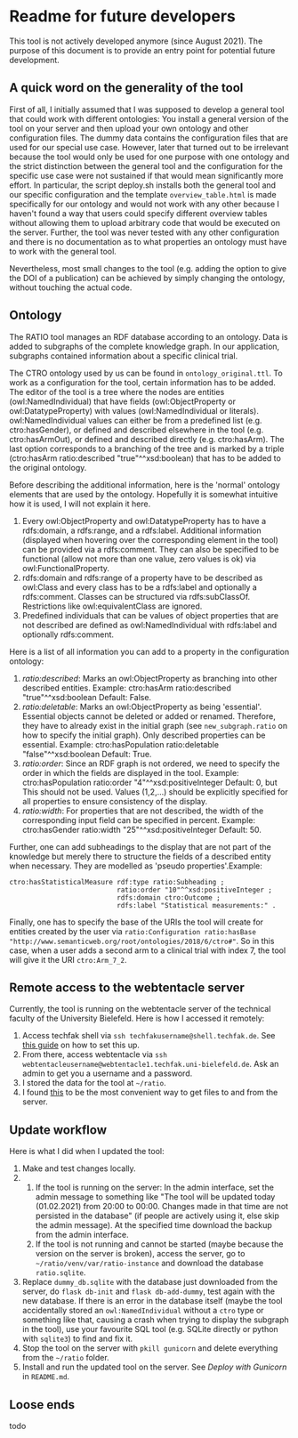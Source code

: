 Readme for future developers
======
This tool is not actively developed anymore (since August 2021). The purpose of this document is to provide an entry point for potential future development.

A quick word on the generality of the tool
-------
First of all, I initially assumed that I was supposed to develop a general tool that could work with different ontologies: You install a general version of the tool on your server
and then upload your own ontology and other configuration files. The dummy data contains the configuration files that are used for our special use case.
However, later that turned out to be irrelevant because the tool would only be used for one purpose with one ontology and the strict distinction between the general tool and the
configuration for the specific use case were not sustained if that would mean significantly more effort.
In particular, the script deploy.sh installs both the general tool and our specific configuration and the template `overview_table.html` is made specifically for our ontology and would not work
with any other because I haven't found a way that users could specify different overview tables without allowing them to upload arbitrary code that would be executed on the server.
Further, the tool was never tested with any other configuration and there is no documentation as to what properties an ontology must have to work with the general tool.

Nevertheless, most small changes to the tool (e.g. adding the option to give the DOI of a publication) can be achieved by simply changing the ontology, without touching the actual code.

Ontology
------
The RATIO tool manages an RDF database according to an ontology. Data is added to subgraphs of the complete knowledge graph. In our application, subgraphs contained information about a 
specific clinical trial.

The CTRO ontology used by us can be found in `ontology_original.ttl`. To work as a configuration for the tool, certain
information has to be added. The editor of the tool is a tree where the nodes are entities (owl:NamedIndividual) that have fields (owl:ObjectProperty or owl:DatatypeProperty) 
with values (owl:NamedIndividual or literals). owl:NamedIndividual values can either be from a predefined list (e.g. ctro:hasGender), 
or defined and described elsewhere in the tool (e.g. ctro:hasArmOut), or defined and described directly (e.g. ctro:hasArm).
The last option corresponds to a branching of the tree and is marked by a triple (ctro:hasArm ratio:described "true"^^xsd:boolean) that has to be added to the original ontology.

Before describing the additional information, here is the 'normal' ontology elements that are used by the ontology. Hopefully it is somewhat intuitive how it is used, I will not explain it here.
1. Every owl:ObjectProperty and owl:DatatypeProperty has to have a rdfs:domain, a rdfs:range, and a rdfs:label.
   Additional information (displayed when hovering over the corresponding element in the tool) can be provided via a rdfs:comment.
   They can also be specified to be functional (allow not more than one value, zero values is ok) via owl:FunctionalProperty.
2. rdfs:domain and rdfs:range of a property have to be described as owl:Class and every class has to be a rdfs:label and optionally a rdfs:comment.
   Classes can be structured via rdfs:subClassOf.
   Restrictions like owl:equivalentClass are ignored.
3. Predefined individuals that can be values of object properties that are not described are defined as owl:NamedIndividual with rdfs:label and optionally rdfs:comment.

Here is a list of all information you can add to a property in the configuration ontology:
1. _ratio:described_: 
   Marks an owl:ObjectProperty as branching into other described entities. 
   Example: ctro:hasArm ratio:described "true"^^xsd:boolean
   Default: False.
2. _ratio:deletable_: 
   Marks an owl:ObjectProperty as being 'essential'. Essential objects cannot be deleted or added or renamed. Therefore, they have to already exist in the initial graph 
   (see `new_subgraph.ratio` on how to specify the initial graph). Only described properties can be essential. 
   Example: ctro:hasPopulation ratio:deletable "false"^^xsd:boolean 
   Default: True.
3. _ratio:order_: 
   Since an RDF graph is not ordered, we need to specify the order in which the fields are displayed in the tool. 
   Example: ctro:hasPopulation ratio:order "4"^^xsd:positiveInteger
   Default: 0, but This should not be used. Values (1,2,...) should be explicitly specified for all properties to ensure consistency of the display.
4. _ratio:width_:
   For properties that are not described, the width of the corresponding input field can be specified in percent.
   Example: ctro:hasGender ratio:width "25"^^xsd:positiveInteger
   Default: 50.

Further, one can add subheadings to the display that are not part of the knowledge but merely there to structure the fields of a described entity when necessary. 
They are modelled as 'pseudo properties'.Example:
```
ctro:hasStatisticalMeasure rdf:type ratio:Subheading ;
                           ratio:order "10"^^xsd:positiveInteger ;
                           rdfs:domain ctro:Outcome ;
                           rdfs:label "Statistical measurements:" .
```

Finally, one has to specify the base of the URIs the tool will create for entities created by the user via `ratio:Configuration ratio:hasBase "http://www.semanticweb.org/root/ontologies/2018/6/ctro#"`.
So in this case, when a user adds a second arm to a clinical trial with index 7, the tool will give it the URI `ctro:Arm_7_2`.



Remote access to the webtentacle server
------
Currently, the tool is running on the webtentacle server of the technical faculty of the University Bielefeld. Here is how I accessed it remotely:
1. Access techfak shell via `ssh techfakusername@shell.techfak.de`. See [this guide](https://techfak.net/dienste/remote/shell) on how to set this up.
2. From there, access webtentacle via `ssh webtentacleusername@webtentacle1.techfak.uni-bielefeld.de`. Ask an admin to get you a username and a password.
3. I stored the data for the tool at `~/ratio`.
4. I found [this](https://bashupload.com/) to be the most convenient way to get files to and from the server.

Update workflow
------
Here is what I did when I updated the tool:

1. Make and test changes locally.
2. 1. If the tool is running on the server: In the admin interface, set the admin message to something like
   "The tool will be updated today (01.02.2021) from 20:00 to 00:00. Changes made in that time are not persisted in the database" (if people are actively using it, else skip the admin message). 
   At the specified time download the backup from the admin interface.
   2. If the tool is not running and cannot be started (maybe because the version on the server is broken), access the server, go to `~/ratio/venv/var/ratio-instance` 
      and download the database `ratio.sqlite`.
3. Replace `dummy_db.sqlite` with the database just downloaded from the server, do `flask db-init` and `flask db-add-dummy`, test again with the new database.
   If there is an error in the database itself (maybe the tool accidentally stored an `owl:NamedIndividual` without a `ctro` type or something like that, 
   causing a crash when trying to display the subgraph in the tool), use your favourite SQL tool (e.g. SQLite directly or python with `sqlite3`) to find and fix it.
4. Stop the tool on the server with `pkill gunicorn` and delete everything from the `~/ratio` folder.
5. Install and run the updated tool on the server. See _Deploy with Gunicorn_ in `README.md`.

Loose ends
-------
todo